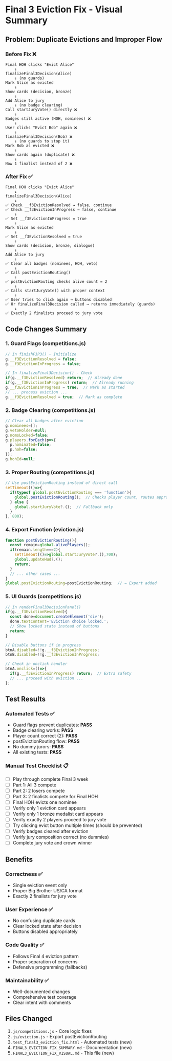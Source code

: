 # Final 3 Eviction Fix - Visual Summary

## Problem: Duplicate Evictions and Improper Flow

### Before Fix ❌
```
Final HOH clicks "Evict Alice"
    ↓
finalizeFinal3Decision(Alice)
    ↓ (no guards)
Mark Alice as evicted
    ↓
Show cards (decision, bronze)
    ↓
Add Alice to jury
    ↓ (no badge clearing)
Call startJuryVote() directly ❌
    ↓
Badges still active (HOH, nominees) ❌
    ↓
User clicks "Evict Bob" again ❌
    ↓
finalizeFinal3Decision(Bob) ❌
    ↓ (no guards to stop it)
Mark Bob as evicted ❌
    ↓
Show cards again (duplicate) ❌
    ↓
Now 1 finalist instead of 2 ❌
```

### After Fix ✅
```
Final HOH clicks "Evict Alice"
    ↓
finalizeFinal3Decision(Alice)
    ↓
✅ Check __f3EvictionResolved → false, continue
✅ Check __f3EvictionInProgress → false, continue
    ↓
✅ Set __f3EvictionInProgress = true
    ↓
Mark Alice as evicted
    ↓
✅ Set __f3EvictionResolved = true
    ↓
Show cards (decision, bronze, dialogue)
    ↓
Add Alice to jury
    ↓
✅ Clear all badges (nominees, HOH, veto)
    ↓
✅ Call postEvictionRouting()
    ↓
✅ postEvictionRouting checks alive count = 2
    ↓
✅ Calls startJuryVote() with proper context
    ↓
✅ User tries to click again → buttons disabled
✅ Or finalizeFinal3Decision called → returns immediately (guards)
    ↓
✅ Exactly 2 finalists proceed to jury vote
```

## Code Changes Summary

### 1. Guard Flags (competitions.js)
```javascript
// In finishF3P3() - Initialize
g.__f3EvictionResolved = false;
g.__f3EvictionInProgress = false;

// In finalizeFinal3Decision() - Check
if(g.__f3EvictionResolved) return;  // Already done
if(g.__f3EvictionInProgress) return;  // Already running
g.__f3EvictionInProgress = true;  // Mark as started
// ... process eviction ...
g.__f3EvictionResolved = true;  // Mark as complete
```

### 2. Badge Clearing (competitions.js)
```javascript
// Clear all badges after eviction
g.nominees=[]; 
g.vetoHolder=null; 
g.nomsLocked=false;
g.players.forEach(p=>{
  p.nominated=false;
  p.hoh=false;
});
g.hohId=null;
```

### 3. Proper Routing (competitions.js)
```javascript
// Use postEvictionRouting instead of direct call
setTimeout(()=>{
  if(typeof global.postEvictionRouting === 'function'){
    global.postEvictionRouting();  // Checks player count, routes appropriately
  } else {
    global.startJuryVote?.();  // Fallback only
  }
}, 800);
```

### 4. Export Function (eviction.js)
```javascript
function postEvictionRouting(){
  const remain=global.alivePlayers();
  if(remain.length===2){ 
    setTimeout(()=>global.startJuryVote?.(),700); 
    global.updateHud?.(); 
    return; 
  }
  // ... other cases ...
}
global.postEvictionRouting=postEvictionRouting;  // ← Export added
```

### 5. UI Guards (competitions.js)
```javascript
// In renderFinal3DecisionPanel()
if(g.__f3EvictionResolved){
  const done=document.createElement('div');
  done.textContent='Eviction choice locked.';
  // Show locked state instead of buttons
  return;
}

// Disable buttons if in progress
btnA.disabled=!!g.__f3EvictionInProgress;
btnB.disabled=!!g.__f3EvictionInProgress;

// Check in onclick handler
btnA.onclick=()=>{
  if(g.__f3EvictionInProgress) return;  // Extra safety
  // ... proceed with eviction ...
};
```

## Test Results

### Automated Tests ✅
- Guard flags prevent duplicates: **PASS**
- Badge clearing works: **PASS**
- Player count correct (2): **PASS**
- postEvictionRouting flow: **PASS**
- No dummy jurors: **PASS**
- All existing tests: **PASS**

### Manual Test Checklist 📋
- [ ] Play through complete Final 3 week
- [ ] Part 1: All 3 compete
- [ ] Part 2: 2 losers compete
- [ ] Part 3: 2 finalists compete for Final HOH
- [ ] Final HOH evicts one nominee
- [ ] Verify only 1 eviction card appears
- [ ] Verify only 1 bronze medalist card appears
- [ ] Verify exactly 2 players proceed to jury vote
- [ ] Try clicking evict button multiple times (should be prevented)
- [ ] Verify badges cleared after eviction
- [ ] Verify jury composition correct (no dummies)
- [ ] Complete jury vote and crown winner

## Benefits

### Correctness ✅
- Single eviction event only
- Proper Big Brother US/CA format
- Exactly 2 finalists for jury vote

### User Experience ✅
- No confusing duplicate cards
- Clear locked state after decision
- Buttons disabled appropriately

### Code Quality ✅
- Follows Final 4 eviction pattern
- Proper separation of concerns
- Defensive programming (fallbacks)

### Maintainability ✅
- Well-documented changes
- Comprehensive test coverage
- Clear intent with comments

## Files Changed
1. `js/competitions.js` - Core logic fixes
2. `js/eviction.js` - Export postEvictionRouting
3. `test_final3_eviction_fix.html` - Automated tests (new)
4. `FINAL3_EVICTION_FIX_SUMMARY.md` - Documentation (new)
5. `FINAL3_EVICTION_FIX_VISUAL.md` - This file (new)

